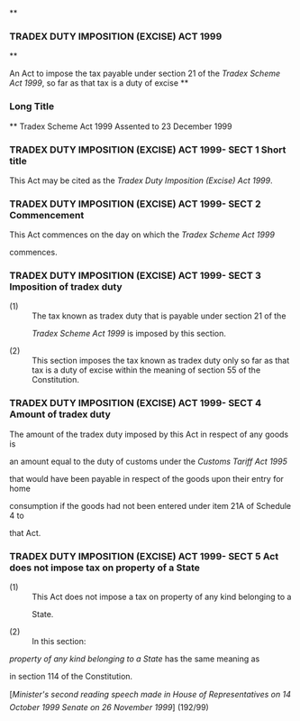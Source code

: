 **

###  TRADEX DUTY IMPOSITION (EXCISE) ACT 1999 
**


An Act to impose the tax payable under section 21 of the _Tradex Scheme Act 1999_, so far as that tax is a duty of excise
**

###  Long Title 
**
Tradex Scheme Act 1999
Assented to 23 December 1999
###  TRADEX DUTY IMPOSITION (EXCISE) ACT 1999- SECT 1  Short title  
This Act may be cited as the _Tradex Duty Imposition (Excise) Act 1999_.

 
###  TRADEX DUTY IMPOSITION (EXCISE) ACT 1999- SECT 2  Commencement  
This Act commences on the day on which the _Tradex Scheme Act 1999_

commences.

 
###  TRADEX DUTY IMPOSITION (EXCISE) ACT 1999- SECT 3  Imposition of tradex duty  
<dt>(1)</dt><dd>The tax known as tradex duty that is payable under section 21 of the

_Tradex Scheme Act 1999_ is imposed by this section.</dd> <dt>(2)</dt><dd>This section imposes the tax known as tradex duty only so far as that tax is a duty of excise within the meaning of section 55 of the Constitution. </dd> 
###  TRADEX DUTY IMPOSITION (EXCISE) ACT 1999- SECT 4  Amount of tradex duty  
The amount of the tradex duty imposed by this Act in respect of any goods is

an amount equal to the duty of customs under the _Customs Tariff Act 1995_

that would have been payable in respect of the goods upon their entry for home

consumption if the goods had not been entered under item 21A of Schedule 4 to

that Act.

 
###  TRADEX DUTY IMPOSITION (EXCISE) ACT 1999- SECT 5  Act does not impose tax on property of a State  
<dt>(1)</dt><dd>This Act does not impose a tax on property of any kind belonging to a

State.</dd> <dt>(2)</dt><dd>In this section:</dd> 
<dl compact=""><dl compact="">

_property of any kind belonging to a State_ has the same meaning as

in section 114 of the Constitution.

 </dl></dl>

 [_Minister&apos;s second reading speech made in_ _House of Representatives on 14 October 1999_ _Senate on 26 November 1999_] (192/99) 


